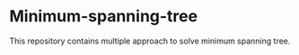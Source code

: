 # Minimum-spanning-tree

This repository contains multiple approach to solve minimum spanning tree.
